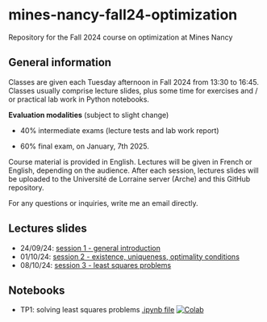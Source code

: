 # mines-nancy-fall24-optimization
Repository for the Fall 2024 course on optimization at Mines Nancy

## General information 

Classes are given each Tuesday afternoon in Fall 2024 from 13:30 to 16:45. Classes usually comprise lecture slides, plus some time for exercises and / or practical lab work in Python notebooks.

**Evaluation modalities** (subject to slight change)

- 40% intermediate exams (lecture tests and lab work report)

- 60% final exam, on January, 7th 2025.

Course material is provided in English. Lectures will be given in French or English, depending on the audience. After each session, lectures slides will be uploaded to the Université de Lorraine server (Arche) and this GitHub repository.

For any questions or inquiries, write me an email directly.

## Lectures slides

- 24/09/24: [session 1 - general introduction](./lectures/session1.pdf)
- 01/10/24: [session 2 - existence, uniqueness, optimality conditions](./lectures/session2.pdf)
- 08/10/24: [session 3 - least squares problems](./lectures/session3.pdf)

## Notebooks

- TP1: solving least squares problems [.ipynb file](https://github.com/jflamant/mines-nancy-fall24-optimization/blob/main/notebooks/TP1.ipynb) [![Colab](https://colab.research.google.com/assets/colab-badge.svg)](https://githubtocolab.com/jflamant/mines-nancy-fall24-optimization/blob/main/notebooks/TP1.ipynb)
